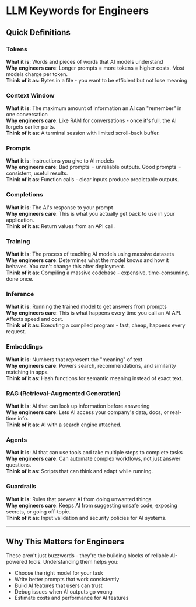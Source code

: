 # LLM Keywords for Engineers

## Quick Definitions

### **Tokens**
**What it is**: Words and pieces of words that AI models understand  
**Why engineers care**: Longer prompts = more tokens = higher costs. Most models charge per token.  
**Think of it as**: Bytes in a file - you want to be efficient but not lose meaning.

### **Context Window**
**What it is**: The maximum amount of information an AI can "remember" in one conversation  
**Why engineers care**: Like RAM for conversations - once it's full, the AI forgets earlier parts.  
**Think of it as**: A terminal session with limited scroll-back buffer.

### **Prompts**
**What it is**: Instructions you give to AI models  
**Why engineers care**: Bad prompts = unreliable outputs. Good prompts = consistent, useful results.  
**Think of it as**: Function calls - clear inputs produce predictable outputs.

### **Completions**
**What it is**: The AI's response to your prompt  
**Why engineers care**: This is what you actually get back to use in your application.  
**Think of it as**: Return values from an API call.

### **Training**
**What it is**: The process of teaching AI models using massive datasets  
**Why engineers care**: Determines what the model knows and how it behaves. You can't change this after deployment.  
**Think of it as**: Compiling a massive codebase - expensive, time-consuming, done once.

### **Inference**
**What it is**: Running the trained model to get answers from prompts  
**Why engineers care**: This is what happens every time you call an AI API. Affects speed and cost.  
**Think of it as**: Executing a compiled program - fast, cheap, happens every request.

### **Embeddings**
**What it is**: Numbers that represent the "meaning" of text  
**Why engineers care**: Powers search, recommendations, and similarity matching in apps.  
**Think of it as**: Hash functions for semantic meaning instead of exact text.

### **RAG (Retrieval-Augmented Generation)**
**What it is**: AI that can look up information before answering  
**Why engineers care**: Lets AI access your company's data, docs, or real-time info.  
**Think of it as**: AI with a search engine attached.

### **Agents**
**What it is**: AI that can use tools and take multiple steps to complete tasks  
**Why engineers care**: Can automate complex workflows, not just answer questions.  
**Think of it as**: Scripts that can think and adapt while running.

### **Guardrails**
**What it is**: Rules that prevent AI from doing unwanted things  
**Why engineers care**: Keeps AI from suggesting unsafe code, exposing secrets, or going off-topic.  
**Think of it as**: Input validation and security policies for AI systems.

---

## Why This Matters for Engineers

These aren't just buzzwords - they're the building blocks of reliable AI-powered tools. Understanding them helps you:

- Choose the right model for your task
- Write better prompts that work consistently  
- Build AI features that users can trust
- Debug issues when AI outputs go wrong
- Estimate costs and performance for AI features